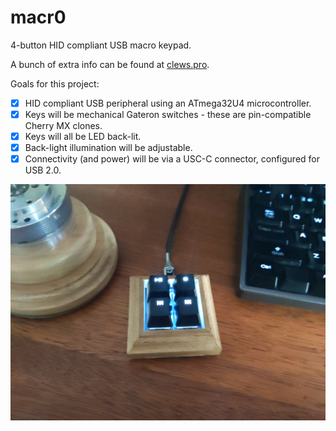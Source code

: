 # macr0

4-button HID compliant USB macro keypad.

A bunch of extra info can be found at [clews.pro][link_clews_macr0].

Goals for this project:
- [X] HID compliant USB peripheral using an ATmega32U4 microcontroller.
- [X] Keys will be mechanical Gateron switches - these are pin-compatible Cherry MX clones.
- [X] Keys will all be LED back-lit.
- [X] Back-light illumination will be adjustable.
- [X] Connectivity (and power) will be via a USC-C connector, configured for USB 2.0.

![The completed macr- keypad.][image_macr0]

[link_clews_macr0]:https://clews.pro/projects/macr0.php

[image_macr0]:images/macr0.jpg
